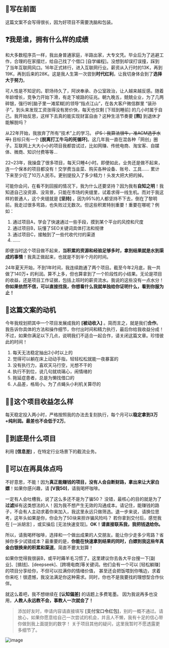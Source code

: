 ## 👋写在前面

这篇文案不会写得很长，因为好项目不需要洗脑和包装。


## ❓我是谁，拥有什么样的成绩

和大多数程序员一样，我出身普通家庭，半路出家，大专文凭。毕业后为了逃避工作，合理的在家摆烂，给自己找了个借口 \[自学编程]。没想到却误打误撞，踩到了当年互联网风口。16年正式转行，进入互联网行业。薪资从入行时的13K，再到19K，再到后来的28K。这是我人生第一次尝到**时代红利**，让我切身体会到了**选择大于努力**。

可人性是不知足的。职场待久了，阿谀奉承、办公室政治，让人越来越反感。随着年龄增长，竞争力开始下滑，有走下坡路的征兆。朝九晚五，兢兢业业，为了几两碎银，强行听\[脑子里一滩浆糊]的领导“指点江山”，在各大客户微信群里 “装孙子”。到头来发现工资涨得没有房价快，每天也仅剩 \[下班到睡前] 的几小时属于自己。我开始反思，这样下去真的能实现财富自由？这种生活节奏要 **\[熬]** 到退休才能解脱吗？

从22年开始，我放弃了所有“技术”上的学习。 ~~(PS：我算法很牛，准ACM选手水平)~~ 目标只有一个 **\[脱离打工牛马的死循环]**。这几年我一直在混各种「网创」圈子。互联网上大大小小的项目我都尝试过，比如网赚、传统电商、淘宝客、自媒体、微商、知识付费等等...


22\~23年，我操盘了很多项目，每天只睡4小时。即便如此，业务还是做不起来，连一个保本的项目都没有！交学费当韭菜、购买各种设备、账号、工具…… 累计下来至少花了10万人民币。更别提投入了多少精力！头发大把大把的掉。

可能你会问，在看不到回报的情况下，我为什么还要坚持？因为我有**自知之明**！我知道自己没资源、没背景，只能在市场的夹缝里，试着求得一线生机。而对于我这样的普通人，这个夹缝就是 **\[坚持]** 。因为95%的人都坚持不下去，倒在了黎明前。我走过很多弯路，也失败过无数次。但这些积累特别重要！重要在哪呢？例如：

1.  通过项目A，学会了快速通过一些手段，摸到某个平台的风控和尺度
2.  通过项目B，玩懂了SEO关键词具体打法和规律
3.  通过项目C，接触到了一些代收代付的渠道
4.  *……*

即便当时这个项目做不起来，**当积累的资源和经验足够多时，拿到结果就是水到渠成的事情**！我真正做起来，也就是不到半个月的时间。


24年夏天开始，不到1年时间，我连续跑通了两个项目。截至今年2月底，我一共做了140万+ 的利润。算不上多，但也算拿到了一个阶段性的小结果。无论是项目的收益，还是项目工作证据，包括上班时的薪资流水。我说的这些没有一点水分！**你如果依然不信，可以直接找我，你想看什么我就单独给你证明什么，看到你服为止！**

## 📑这篇文案的动机

今年我规划把其中一个项目发展成我的 **\[被动收入]** 。简而言之，就是我们**合作**。我告诉你具体的方法和操作细节，你付出时间和精力执行，最后你给我收益分成！不过，如果你满足以下几点，说明我们不适合一起合作，请关闭这篇文章。珍惜彼此的时间！

1.  每天无法稳定抽出2小时以上的
2.  觉得可以躺在床上动动手指，轻轻松松就能一夜暴富的
3.  没有执行力，喜欢天马行空，光想不干的
4.  执行不到位，说几句就琉璃心，闹情绪的
5.  拖延症患者，总是为懒找借口的
6.  人品差，格局小。为了点蝇头小利机关算尽的




## 👩‍💻这个项目收益怎么样

每天稳定投入两小时，严格按照我的办法去复刻执行，每个月可以**稳定拿到3万+纯利润。最差也不会低于2万**。




## 🔖到底是什么项目

利用 **\[信息差]** ，在特定行业场景下的截流业务。




## 📜可以在再具体点吗

不好意思，不能！因为**真正能赚钱的项目，没有人会自断财路，拿出来让大家白嫖**！如果你感兴趣，请 **\[V我50]**，请我喝杯咖啡。

一定有人会吐槽我，说了这么多还不是为了骗50？ 没错，最核心的目的就是为了**过滤**掉有这类想法的人！因为我不想产生无效的沟通成本。请记住，能赚钱的路子，不会有人主动求着你来加入，我这里永远只做筛选。退一步来说，请换位思考，这年头如果是你，你会为了50块来担诈骗风险吗？ 若你拿到交付后，感觉我在 [一派胡言] ，或实操后 [无法快速变现]。**OK！请直接联系我，我把钱退给你。** 

所以，请我喝杯咖啡，选择和一个做出成果的人交朋友。能让你少走多少弯路？省掉你多少试错成本？最重要的是，**你能在快速拿到结果的同时，白嫖到我这些年真金白银换来的积累和渠道**。简直不要太划算！

如果你觉得我很装B，或平时薅羊毛习惯了。这里建议你去各大平台搜一下\[副业]、\[搞钱]、\[deepseek]、\[跨境电商]等关键词。他们会有一个可以 \[轻松躺赚] 的项目分享给你，不但可以拉满你的情绪价值， 甚至还会把饭喂到你嘴边，求着你来吃！很遗憾，我没法满足你这种需求。同时，你也不是我要找的理想型合作伙伴。


就这么着吧，我不想继续在 **[认知偏差]** 的话题上多费笔墨。 因为我说再多也没用，**人教人永远教不会，事教人一次就会了！**

> 添加好友时，申请内容请直接填写 **\[支付宝口令红包]**，别的一概不通过。请放心，如果你愿意给自己一次尝试的机会，并且人不懒，我有十足的信心带你做到我上面提到的数字！
> 关于项目其他的疑问，这里我暂时不愿透露更多细节了。
 

![image](https://yuanya-i-driven-images.oss-cn-hangzhou.aliyuncs.com/charge/public/uat/202503/73f840bbf759443983d3557b095813fc.jpg)





